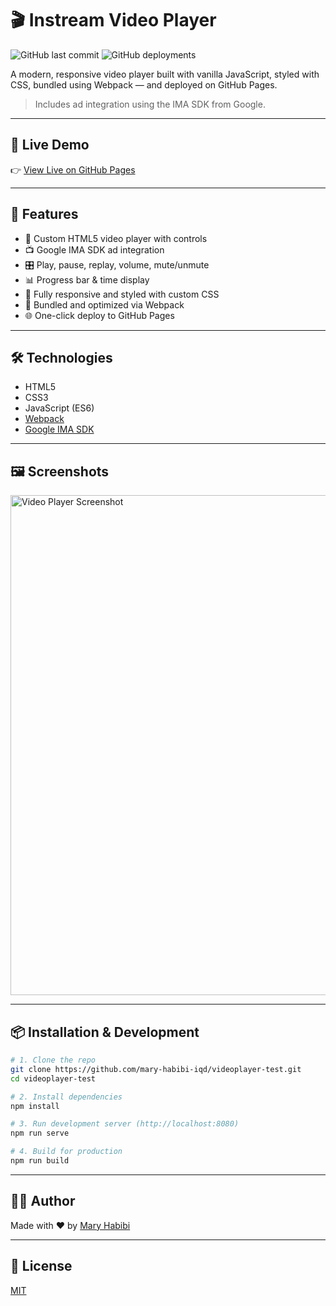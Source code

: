 # 🎬 Instream Video Player

![GitHub last commit](https://img.shields.io/github/last-commit/mary-habibi-iqd/videoplayer-test)
![GitHub deployments](https://img.shields.io/github/deployments/mary-habibi-iqd/videoplayer-test/github-pages)

A modern, responsive video player built with vanilla JavaScript, styled with CSS, bundled using Webpack — and deployed on GitHub Pages.

> Includes ad integration using the IMA SDK from Google.

---

## 🔗 Live Demo

👉 [View Live on GitHub Pages](https://mary-habibi-iqd.github.io/videoplayer-test/)

---

## 🚀 Features

- 🎥 Custom HTML5 video player with controls
- 📺 Google IMA SDK ad integration
- 🎛 Play, pause, replay, volume, mute/unmute
- 📊 Progress bar & time display
- 💅 Fully responsive and styled with custom CSS
- 🔧 Bundled and optimized via Webpack
- 🌐 One-click deploy to GitHub Pages

---

## 🛠️ Technologies

- HTML5
- CSS3
- JavaScript (ES6)
- [Webpack](https://webpack.js.org/)
- [Google IMA SDK](https://developers.google.com/interactive-media-ads)

---

## 🖼️ Screenshots

<img width="800" alt="Video Player Screenshot" src="https://github.com/user-attachments/assets/ab163ca9-5ca3-4377-ac46-0bffbbc34dd3" />

---

## 📦 Installation & Development

```bash
# 1. Clone the repo
git clone https://github.com/mary-habibi-iqd/videoplayer-test.git
cd videoplayer-test

# 2. Install dependencies
npm install

# 3. Run development server (http://localhost:8080)
npm run serve

# 4. Build for production
npm run build
```
---

## 🧑‍💻 Author

Made with ❤️ by [Mary Habibi](https://github.com/mary-habibi-iqd)

---

## 📄 License

[MIT](LICENSE)